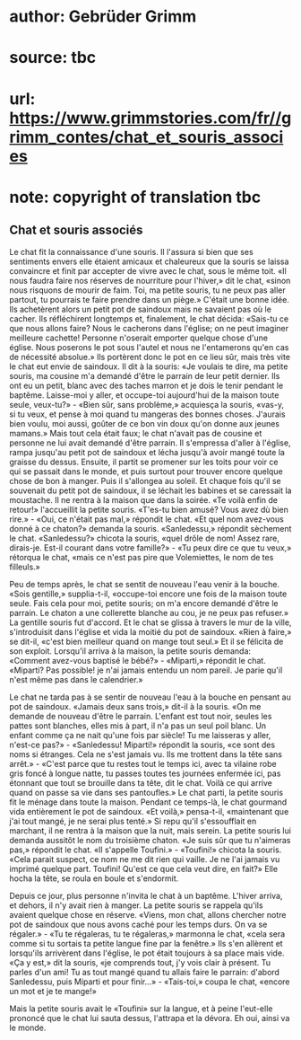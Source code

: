 # author: Gebrüder Grimm
# source: tbc
# url: https://www.grimmstories.com/fr//grimm_contes/chat_et_souris_associes
# note: copyright of translation tbc

## Chat et souris associés 

Le chat fit la connaissance d'une souris. Il l'assura si bien que ses
sentiments envers elle étaient amicaux et chaleureux que la souris se
laissa convaincre et finit par accepter de vivre avec le chat, sous le
même toit. «Il nous faudra faire nos réserves de nourriture pour
l'hiver,» dit le chat, «sinon nous risquons de mourir de faim. Toi, ma
petite souris, tu ne peux pas aller partout, tu pourrais te faire
prendre dans un piège.» C'était une bonne idée. Ils achetèrent alors un
petit pot de saindoux mais ne savaient pas où le cacher. Ils
réfléchirent longtemps et, finalement, le chat décida: «Sais-tu ce que
nous allons faire? Nous le cacherons dans l'église; on ne peut imaginer
meilleure cachette! Personne n'oserait emporter quelque chose d'une
église. Nous poserons le pot sous l'autel et nous ne l'entamerons
qu'en cas de nécessité absolue.» Ils portèrent donc le pot en ce lieu
sûr, mais très vite le chat eut envie de saindoux. Il dit à la souris:
«Je voulais te dire, ma petite souris, ma cousine m'a demandé d'être
le parrain de leur petit dernier. Ils ont eu un petit, blanc avec des
taches marron et je dois le tenir pendant le baptême. Laisse-moi y
aller, et occupe-toi aujourd'hui de la maison toute seule, veux-tu?» -
«Bien sûr, sans problème,» acquiesça la souris, «vas-y, si tu veux, et
pense à moi quand tu mangeras des bonnes choses. J'aurais bien voulu,
moi aussi, goûter de ce bon vin doux qu'on donne aux jeunes mamans.»
Mais tout cela était faux; le chat n'avait pas de cousine et personne
ne lui avait demandé d'être parrain. Il s'empressa d'aller à
l'église, rampa jusqu'au petit pot de saindoux et lécha jusqu'à avoir
mangé toute la graisse du dessus. Ensuite, il partit se promener sur les
toits pour voir ce qui se passait dans le monde, et puis surtout pour
trouver encore quelque chose de bon à manger. Puis il s'allongea au
soleil. Et chaque fois qu'il se souvenait du petit pot de saindoux, il
se léchait les babines et se caressait la moustache. Il ne rentra à la
maison que dans la soirée. «Te voilà enfin de retour!» l'accueillit la
petite souris. «T'es-tu bien amusé? Vous avez dù bien rire.» - «Oui, ce
n'était pas mal,» répondit le chat. «Et quel nom avez-vous donné à ce
chaton?» demanda la souris. «Sanledessu,» répondit sèchement le chat.
«Sanledessu?» chicota la souris, «quel drôle de nom! Assez rare,
dirais-je. Est-il courant dans votre famille?» - «Tu peux dire ce que tu
veux,» rétorqua le chat, «mais ce n'est pas pire que Volemiettes, le
nom de tes filleuls.»

Peu de temps après, le chat se sentit de nouveau l'eau venir à la
bouche. «Sois gentille,» supplia-t-il, «occupe-toi encore une fois de la
maison toute seule. Fais cela pour moi, petite souris; on m'a encore
demandé d'être le parrain. Le chaton a une collerette blanche au cou,
je ne peux pas refuser.» La gentille souris fut d'accord. Et le chat se
glissa à travers le mur de la ville, s'introduisit dans l'église et
vida la moitié du pot de saindoux. «Rien à faire,» se dit-il, «c'est
bien meilleur quand on mange tout seul.» Et il se félicita de son
exploit. Lorsqu'il arriva à la maison, la petite souris demanda:
«Comment avez-vous baptisé le bébé?» - «Miparti,» répondit le chat.
«Miparti? Pas possible! je n'ai jamais entendu un nom pareil. Je parie
qu'il n'est même pas dans le calendrier.»

Le chat ne tarda pas à se sentir de nouveau l'eau à la bouche en
pensant au pot de saindoux. «Jamais deux sans trois,» dit-il à la
souris. «On me demande de nouveau d'être le parrain. L'enfant est tout
noir, seules les pattes sont blanches, elles mis à part, il n'a pas un
seul poil blanc. Un enfant comme ça ne nait qu'une fois par siècle! Tu
me laisseras y aller, n'est-ce pas?» - «Sanledessu! Miparti!» répondit
la souris, «ce sont des noms si étranges. Cela ne s'est jamais vu. Ils
me trottent dans la tête sans arrêt.» - «C'est parce que tu restes tout
le temps ici, avec ta vilaine robe gris foncé à longue natte, tu passes
toutes tes journées enfermée ici, pas étonnant que tout se brouille dans
ta tête, dit le chat. Voilà ce qui arrive quand on passe sa vie dans ses
pantoufles.» Le chat parti, la petite souris fit le ménage dans toute la
maison. Pendant ce temps-là, le chat gourmand vida entièrement le pot de
saindoux. «Et voilà,» pensa-t-il, «maintenant que j'ai tout mangé, je
ne serai plus tenté.» Si repu qu'il s'essoufflait en marchant, il ne
rentra à la maison que la nuit, mais serein. La petite souris lui
demanda aussitôt le nom du troisième chaton. «Je suis sûr que tu
n'aimeras pas,» répondit le chat. «Il s'appelle Toufini.» - «Toufini!»
chicota la souris. «Cela parait suspect, ce nom ne me dit rien qui
vaille. Je ne l'ai jamais vu imprimé quelque part. Toufini! Qu'est ce
que cela veut dire, en fait?» Elle hocha la tête, se roula en boule et
s'endormit.

Depuis ce jour, plus personne n'invita le chat à un baptême. L'hiver
arriva, et dehors, il n'y avait rien à manger. La petite souris se
rappela qu'ils avaient quelque chose en réserve. «Viens, mon chat,
allons chercher notre pot de saindoux que nous avons caché pour les
temps durs. On va se régaler.» - «Tu te régaleras, tu te régaleras,»
marmonna le chat, «cela sera comme si tu sortais ta petite langue fine
par la fenêtre.» Ils s'en allèrent et lorsqu'ils arrivèrent dans
l'église, le pot était toujours à sa place mais vide. «Ça y est,» dit
la souris, «je comprends tout, j'y vois clair à présent. Tu parles
d'un ami! Tu as tout mangé quand tu allais faire le parrain: d'abord
Sanledessu, puis Miparti et pour finir...» - «Tais-toi,» coupa le chat,
«encore un mot et je te mange!»

Mais la petite souris avait le «Toufini» sur la langue, et à peine
l'eut-elle prononcé que le chat lui sauta dessus, l'attrapa et la
dévora. Eh oui, ainsi va le monde.
